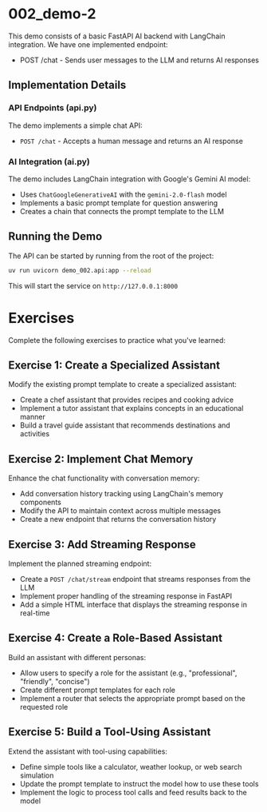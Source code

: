 # 002_demo-2

This demo consists of a basic FastAPI AI backend with LangChain integration.
We have one implemented endpoint:

- POST /chat - Sends user messages to the LLM and returns AI responses

## Implementation Details

### API Endpoints (api.py)

The demo implements a simple chat API:

- `POST /chat` - Accepts a human message and returns an AI response

### AI Integration (ai.py)

The demo includes LangChain integration with Google's Gemini AI model:

- Uses `ChatGoogleGenerativeAI` with the `gemini-2.0-flash` model
- Implements a basic prompt template for question answering
- Creates a chain that connects the prompt template to the LLM

## Running the Demo

The API can be started by running from the root of the project:

```bash
uv run uvicorn demo_002.api:app --reload
```

This will start the service on `http://127.0.0.1:8000`

# Exercises

Complete the following exercises to practice what you've learned:

## Exercise 1: Create a Specialized Assistant

Modify the existing prompt template to create a specialized assistant:

- Create a chef assistant that provides recipes and cooking advice
- Implement a tutor assistant that explains concepts in an educational manner
- Build a travel guide assistant that recommends destinations and activities

## Exercise 2: Implement Chat Memory

Enhance the chat functionality with conversation memory:

- Add conversation history tracking using LangChain's memory components
- Modify the API to maintain context across multiple messages
- Create a new endpoint that returns the conversation history

## Exercise 3: Add Streaming Response

Implement the planned streaming endpoint:

- Create a `POST /chat/stream` endpoint that streams responses from the LLM
- Implement proper handling of the streaming response in FastAPI
- Add a simple HTML interface that displays the streaming response in real-time

## Exercise 4: Create a Role-Based Assistant

Build an assistant with different personas:

- Allow users to specify a role for the assistant (e.g., "professional", "friendly", "concise")
- Create different prompt templates for each role
- Implement a router that selects the appropriate prompt based on the requested role

## Exercise 5: Build a Tool-Using Assistant

Extend the assistant with tool-using capabilities:

- Define simple tools like a calculator, weather lookup, or web search simulation
- Update the prompt template to instruct the model how to use these tools
- Implement the logic to process tool calls and feed results back to the model
